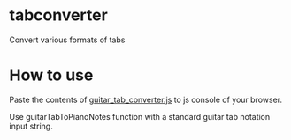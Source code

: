 # tabconverter
Convert various formats of tabs

# How to use
Paste the contents of [guitar_tab_converter.js](src/js/guitat_tab_converter.js) to js console of your browser.

Use guitarTabToPianoNotes function with a standard guitar tab notation input string.
